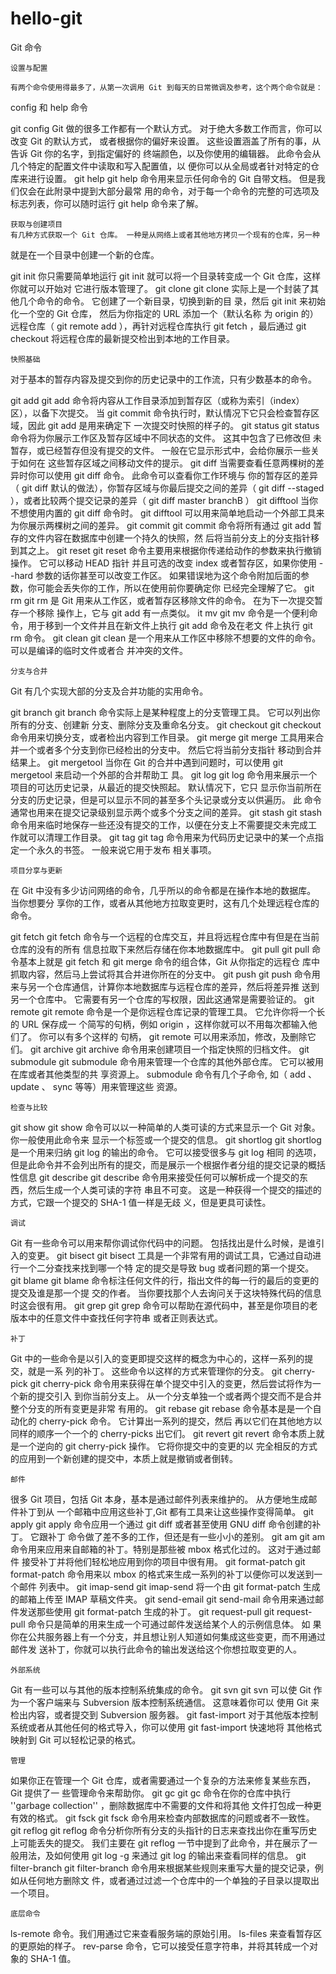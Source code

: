 # hello-git
  
  Git 命令

    设置与配置
  
    有两个命令使用得最多了，从第一次调用 Git 到每天的日常微调及参考，这个两个命令就是：
config 和 help 命令

  git config
Git 做的很多工作都有一个默认方式。 对于绝大多数工作而言，你可以改变 Git 的默认方式，
或者根据你的偏好来设置。 这些设置涵盖了所有的事，从告诉 Git 你的名字，到指定偏好的
终端颜色，以及你使用的编辑器。 此命令会从几个特定的配置文件中读取和写入配置值，以
便你可以从全局或者针对特定的仓库来进行设置。
  git help
git help 命令用来显示任何命令的 Git 自带文档。 但是我们仅会在此附录中提到大部分最常
用的命令，对于每一个命令的完整的可选项及标志列表，你可以随时运行 git help
<command> 命令来了解。
    
    获取与创建项目
    有几种方式获取一个 Git 仓库。 一种是从网络上或者其他地方拷贝一个现有的仓库，另一种
就是在一个目录中创建一个新的仓库。

  git init
你只需要简单地运行 git init 就可以将一个目录转变成一个 Git 仓库，这样你就可以开始对
它进行版本管理了。
  git clone
git clone 实际上是一个封装了其他几个命令的命令。 它创建了一个新目录，切换到新的目
录，然后 git init 来初始化一个空的 Git 仓库， 然后为你指定的 URL 添加一个（默认名称
为 origin 的）远程仓库（ git remote add ），再针对远程仓库执行 git fetch ，最后通过
  git checkout 将远程仓库的最新提交检出到本地的工作目录。

    快照基础
  对于基本的暂存内容及提交到你的历史记录中的工作流，只有少数基本的命令。

  git add
git add 命令将内容从工作目录添加到暂存区（或称为索引（index）区），以备下次提交。
当 git commit 命令执行时，默认情况下它只会检查暂存区域，因此 git add 是用来确定下
一次提交时快照的样子的。
  git status
git status 命令将为你展示工作区及暂存区域中不同状态的文件。 这其中包含了已修改但
未暂存，或已经暂存但没有提交的文件。 一般在它显示形式中，会给你展示一些关于如何在
这些暂存区域之间移动文件的提示。
  git diff
当需要查看任意两棵树的差异时你可以使用 git diff 命令。 此命令可以查看你工作环境与
你的暂存区的差异（ git diff 默认的做法），你暂存区域与你最后提交之间的差异（ git
diff --staged ），或者比较两个提交记录的差异（ git diff master branchB ）
  git difftool
当你不想使用内置的 git diff 命令时。 git difftool 可以用来简单地启动一个外部工具来
为你展示两棵树之间的差异。
  git commit
git commit 命令将所有通过 git add 暂存的文件内容在数据库中创建一个持久的快照，然
后将当前分支上的分支指针移到其之上。
  git reset
git reset 命令主要用来根据你传递给动作的参数来执行撤销操作。 它可以移动 HEAD 指针
并且可选的改变 index 或者暂存区，如果你使用 --hard 参数的话你甚至可以改变工作区。
如果错误地为这个命令附加后面的参数，你可能会丢失你的工作，所以在使用前你要确定你
已经完全理解了它。
  git rm
git rm 是 Git 用来从工作区，或者暂存区移除文件的命令。 在为下一次提交暂存一个移除
操作上，它与 git add 有一点类似。
  it mv
git mv 命令是一个便利命令，用于移到一个文件并且在新文件上执行 git add 命令及在老文
件上执行 git rm 命令。
  git clean
git clean 是一个用来从工作区中移除不想要的文件的命令。 可以是编译的临时文件或者合
并冲突的文件。

    分支与合并
  Git 有几个实现大部的分支及合并功能的实用命令。

  git branch
git branch 命令实际上是某种程度上的分支管理工具。 它可以列出你所有的分支、创建新
分支、删除分支及重命名分支。
  git checkout
git checkout 命令用来切换分支，或者检出内容到工作目录。
  git merge
git merge 工具用来合并一个或者多个分支到你已经检出的分支中。 然后它将当前分支指针
移动到合并结果上。
  git mergetool
当你在 Git 的合并中遇到问题时，可以使用 git mergetool 来启动一个外部的合并帮助工
具。
  git log
git log 命令用来展示一个项目的可达历史记录，从最近的提交快照起。 默认情况下，它只
显示你当前所在分支的历史记录，但是可以显示不同的甚至多个头记录或分支以供遍历。 此
命令通常也用来在提交记录级别显示两个或多个分支之间的差异。
  git stash
git stash 命令用来临时地保存一些还没有提交的工作，以便在分支上不需要提交未完成工
作就可以清理工作目录。
  git tag
git tag 命令用来为代码历史记录中的某一个点指定一个永久的书签。 一般来说它用于发布
相关事项。

    项目分享与更新
  在 Git 中没有多少访问网络的命令，几乎所以的命令都是在操作本地的数据库。 当你想要分
享你的工作，或者从其他地方拉取变更时，这有几个处理远程仓库的命令。

  git fetch
git fetch 命令与一个远程的仓库交互，并且将远程仓库中有但是在当前仓库的没有的所有
信息拉取下来然后存储在你本地数据库中。
  git pull
git pull 命令基本上就是 git fetch 和 git merge 命令的组合体，Git 从你指定的远程仓
库中抓取内容，然后马上尝试将其合并进你所在的分支中。
  git push
git push 命令用来与另一个仓库通信，计算你本地数据库与远程仓库的差异，然后将差异推
送到另一个仓库中。 它需要有另一个仓库的写权限，因此这通常是需要验证的。
  git remote
git remote 命令是一个是你远程仓库记录的管理工具。 它允许你将一个长的 URL 保存成一
个简写的句柄，例如 origin ，这样你就可以不用每次都输入他们了。 你可以有多个这样的
句柄， git remote 可以用来添加，修改，及删除它们。
  git archive
git archive 命令用来创建项目一个指定快照的归档文件。
  git submodule
git submodule 命令用来管理一个仓库的其他外部仓库。 它可以被用在库或者其他类型的共
享资源上。 submodule 命令有几个子命令, 如（ add 、 update 、 sync 等等）用来管理这些
资源。

    检查与比较
  git show
git show 命令可以以一种简单的人类可读的方式来显示一个 Git 对象。 你一般使用此命令来
显示一个标签或一个提交的信息。
  git shortlog
git shortlog 是一个用来归纳 git log 的输出的命令。 它可以接受很多与 git log 相同
的选项，但是此命令并不会列出所有的提交，而是展示一个根据作者分组的提交记录的概括
性信息
  git describe
git describe 命令用来接受任何可以解析成一个提交的东西，然后生成一个人类可读的字符
串且不可变。 这是一种获得一个提交的描述的方式，它跟一个提交的 SHA-1 值一样是无歧
义，但是更具可读性。

    调试
  Git 有一些命令可以用来帮你调试你代码中的问题。 包括找出是什么时候，是谁引入的变更。
  git bisect
git bisect 工具是一个非常有用的调试工具，它通过自动进行一个二分查找来找到哪一个特
定的提交是导致 bug 或者问题的第一个提交。
  git blame
git blame 命令标注任何文件的行，指出文件的每一行的最后的变更的提交及谁是那一个提
交的作者。 当你要找那个人去询问关于这块特殊代码的信息时这会很有用。
  git grep
git grep 命令可以帮助在源代码中，甚至是你项目的老版本中的任意文件中查找任何字符串
或者正则表达式。
    
    补丁
  Git 中的一些命令是以引入的变更即提交这样的概念为中心的，这样一系列的提交，就是一系
列的补丁。 这些命令以这样的方式来管理你的分支。
  git cherry-pick
git cherry-pick 命令用来获得在单个提交中引入的变更，然后尝试将作为一个新的提交引入
到你当前分支上。 从一个分支单独一个或者两个提交而不是合并整个分支的所有变更是非常
有用的。
  git rebase
git rebase 命令基本是是一个自动化的 cherry-pick 命令。 它计算出一系列的提交，然后
再以它们在其他地方以同样的顺序一个一个的 cherry-picks 出它们。
git revert
  git revert 命令本质上就是一个逆向的 git cherry-pick 操作。 它将你提交中的变更的以
完全相反的方式的应用到一个新创建的提交中，本质上就是撤销或者倒转。

    邮件
  很多 Git 项目，包括 Git 本身，基本是通过邮件列表来维护的。 从方便地生成邮件补丁到从
一个邮箱中应用这些补丁,Git 都有工具来让这些操作变得简单。
  git apply
git apply 命令应用一个通过 git diff 或者甚至使用 GNU diff 命令创建的补丁。 它跟补丁
命令做了差不多的工作，但还是有一些小小的差别。
  git am
git am 命令用来应用来自邮箱的补丁。特别是那些被 mbox 格式化过的。 这对于通过邮件
接受补丁并将他们轻松地应用到你的项目中很有用。
  git format-patch
git format-patch 命令用来以 mbox 的格式来生成一系列的补丁以便你可以发送到一个邮件
列表中。
  git imap-send
git imap-send 将一个由 git format-patch 生成的邮箱上传至 IMAP 草稿文件夹。 
  git send-email
git send-mail 命令用来通过邮件发送那些使用 git format-patch 生成的补丁。
  git request-pull
git request-pull 命令只是简单的用来生成一个可通过邮件发送给某个人的示例信息体。 如
果你在公共服务器上有一个分支，并且想让别人知道如何集成这些变更，而不用通过邮件发
送补丁，你就可以执行此命令的输出发送给这个你想拉取变更的人。

    外部系统
  Git 有一些可以与其他的版本控制系统集成的命令。
  git svn
git svn 可以使 Git 作为一个客户端来与 Subversion 版本控制系统通信。 这意味着你可以
使用 Git 来检出内容，或者提交到 Subversion 服务器。
  git fast-import
对于其他版本控制系统或者从其他任何的格式导入，你可以使用 git fast-import 快速地将
其他格式映射到 Git 可以轻松记录的格式。

    管理
  如果你正在管理一个 Git 仓库，或者需要通过一个复杂的方法来修复某些东西，Git 提供了一
些管理命令来帮助你。
  git gc
git gc 命令在你的仓库中执行 ''garbage collection'' ，删除数据库中不需要的文件和将其他
文件打包成一种更有效的格式。
  git fsck
git fsck 命令用来检查内部数据库的问题或者不一致性。
  git reflog
git reflog 命令分析你所有分支的头指针的日志来查找出你在重写历史上可能丢失的提交。
我们主要在 git reflog 一节中提到了此命令，并在展示了一般用法，及如何使用 git log -g
来通过 git log 的输出来查看同样的信息。
  git filter-branch
git filter-branch 命令用来根据某些规则来重写大量的提交记录，例如从任何地方删除文
件，或者通过过滤一个仓库中的一个单独的子目录以提取出一个项目。

    底层命令
  ls-remote 命令。我们用通过它来查看服务端的原始引用。
  ls-files 来查看暂存区的更原始的样子。
  rev-parse 命令，它可以接受任意字符串，并将其转成一个对象的 SHA-1 值。







